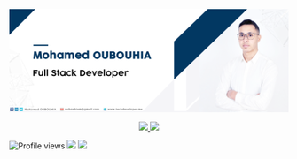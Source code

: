 <img src="https://github.com/oubouhiam/oubouhiam/blob/main/img/header.png" alt="Techdeveloper">


<p align="center">
<a href="https://github.com/oubouhiam">
  <img height="180em" src="https://github-readme-stats-eight-theta.vercel.app/api?username=oubouhiam&show_icons=true&theme=algolia&include_all_commits=true&count_private=true"/>
  <img height="180em" src="https://github-readme-stats-eight-theta.vercel.app/api/top-langs/?username=oubouhiam&layout=compact&langs_count=8&theme=algolia"/>
</a>
</p>

![Profile views](https://gpvc.arturio.dev/ABelcaid) <a href="https://github.com/ABelcaid"><img src="https://img.shields.io/github/followers/ABelcaid?label=Follow&style=social"></a> <a href="https://twitter.com/BelcaidAb"><img src="https://img.shields.io/twitter/follow/BelcaidAb?style=social"></a>




